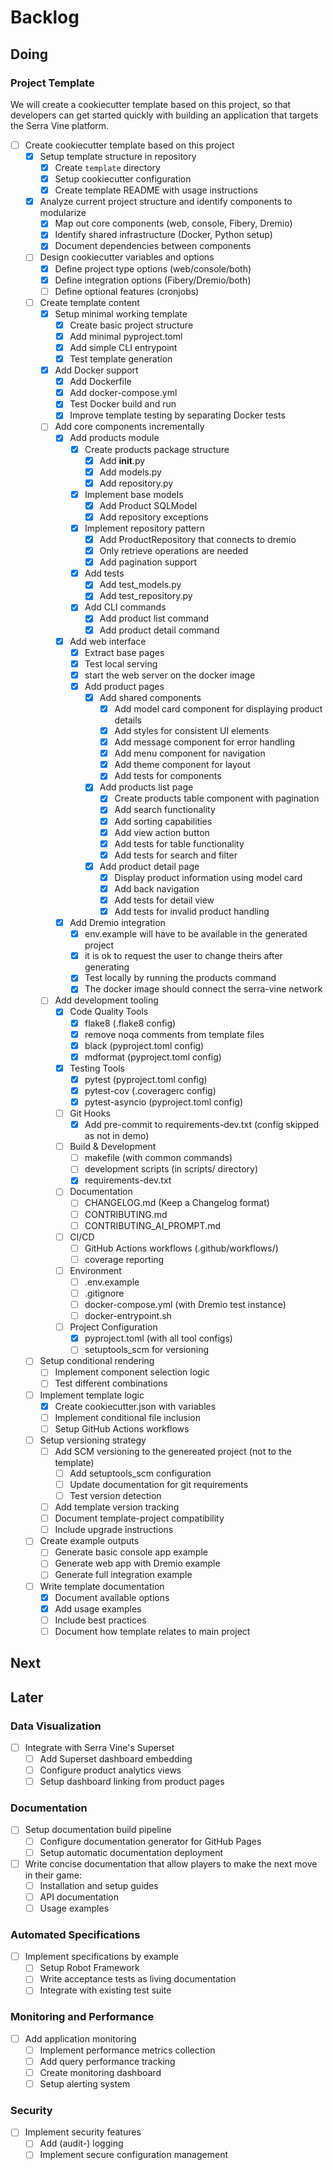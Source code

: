# Backlog

## Doing

### Project Template

We will create a cookiecutter template based on this project,
so that developers can get started quickly with
building an application that targets the Serra Vine platform.

- [ ] Create cookiecutter template based on this project
  - [x] Setup template structure in repository
    - [x] Create `template` directory
    - [x] Setup cookiecutter configuration
    - [x] Create template README with usage instructions
  - [x] Analyze current project structure and identify components to modularize
    - [x] Map out core components (web, console, Fibery, Dremio)
    - [x] Identify shared infrastructure (Docker, Python setup)
    - [x] Document dependencies between components
  - [ ] Design cookiecutter variables and options
    - [x] Define project type options (web/console/both)
    - [x] Define integration options (Fibery/Dremio/both)
    - [ ] Define optional features (cronjobs)
  - [ ] Create template content
    - [x] Setup minimal working template
      - [x] Create basic project structure
      - [x] Add minimal pyproject.toml
      - [x] Add simple CLI entrypoint
      - [x] Test template generation
    - [x] Add Docker support
      - [x] Add Dockerfile
      - [x] Add docker-compose.yml
      - [x] Test Docker build and run
      - [x] Improve template testing by separating Docker tests
    - [ ] Add core components incrementally
      - [x] Add products module
        - [x] Create products package structure
          - [x] Add __init__.py
          - [x] Add models.py
          - [x] Add repository.py
        - [x] Implement base models
          - [x] Add Product SQLModel
          - [x] Add repository exceptions
        - [x] Implement repository pattern
          - [x] Add ProductRepository that connects to dremio
          - [x] Only retrieve operations are needed
          - [x] Add pagination support
        - [x] Add tests
          - [x] Add test_models.py
          - [x] Add test_repository.py
        - [x] Add CLI commands
          - [x] Add product list command
          - [x] Add product detail command
      - [x] Add web interface
        - [x] Extract base pages
        - [x] Test local serving
        - [x] start the web server on the docker image
        - [x] Add product pages
          - [x] Add shared components
            - [x] Add model card component for displaying product details
            - [x] Add styles for consistent UI elements
            - [x] Add message component for error handling
            - [x] Add menu component for navigation
            - [x] Add theme component for layout
            - [x] Add tests for components
          - [x] Add products list page
            - [x] Create products table component with pagination
            - [x] Add search functionality
            - [x] Add sorting capabilities
            - [x] Add view action button
            - [x] Add tests for table functionality
            - [x] Add tests for search and filter
          - [x] Add product detail page
            - [x] Display product information using model card
            - [x] Add back navigation
            - [x] Add tests for detail view
            - [x] Add tests for invalid product handling
      - [x] Add Dremio integration
        - [x] env.example will have to be available in the generated project
        - [x] it is ok to request the user to change theirs after generating
        - [x] Test locally by running the products command
        - [x] The docker image should connect the serra-vine network
    - [ ] Add development tooling
      - [x] Code Quality Tools
        - [x] flake8 (.flake8 config)
        - [x] remove noqa comments from template files
        - [x] black (pyproject.toml config)
        - [x] mdformat (pyproject.toml config)
      - [x] Testing Tools
        - [x] pytest (pyproject.toml config)
        - [x] pytest-cov (.coveragerc config)
        - [x] pytest-asyncio (pyproject.toml config)
      - [ ] Git Hooks
        - [x] Add pre-commit to requirements-dev.txt (config skipped as not in demo)
      - [ ] Build & Development
        - [ ] makefile (with common commands)
        - [ ] development scripts (in scripts/ directory)
        - [x] requirements-dev.txt
      - [ ] Documentation
        - [ ] CHANGELOG.md (Keep a Changelog format)
        - [ ] CONTRIBUTING.md
        - [ ] CONTRIBUTING_AI_PROMPT.md
      - [ ] CI/CD
        - [ ] GitHub Actions workflows (.github/workflows/)
        - [ ] coverage reporting
      - [ ] Environment
        - [ ] .env.example
        - [ ] .gitignore
        - [ ] docker-compose.yml (with Dremio test instance)
        - [ ] docker-entrypoint.sh
      - [ ] Project Configuration
        - [x] pyproject.toml (with all tool configs)
        - [ ] setuptools_scm for versioning
  - [ ] Setup conditional rendering
    - [ ] Implement component selection logic
    - [ ] Test different combinations
  - [ ] Implement template logic 
    - [x] Create cookiecutter.json with variables
    - [ ] Implement conditional file inclusion
    - [ ] Setup GitHub Actions workflows
  - [ ] Setup versioning strategy
    - [ ] Add SCM versioning to the genereated project (not to the template)
      - [ ] Add setuptools_scm configuration
      - [ ] Update documentation for git requirements
      - [ ] Test version detection
    - [ ] Add template version tracking
    - [ ] Document template-project compatibility
    - [ ] Include upgrade instructions
  - [ ] Create example outputs
    - [ ] Generate basic console app example
    - [ ] Generate web app with Dremio example
    - [ ] Generate full integration example
  - [ ] Write template documentation
    - [x] Document available options
    - [x] Add usage examples
    - [ ] Include best practices
    - [ ] Document how template relates to main project

## Next

## Later

### Data Visualization

- [ ] Integrate with Serra Vine's Superset
  - [ ] Add Superset dashboard embedding
  - [ ] Configure product analytics views
  - [ ] Setup dashboard linking from product pages

### Documentation

- [ ] Setup documentation build pipeline
  - [ ] Configure documentation generator for GitHub Pages
  - [ ] Setup automatic documentation deployment
- [ ] Write concise documentation that allow players to make the next move in their game:
  - [ ] Installation and setup guides
  - [ ] API documentation
  - [ ] Usage examples

### Automated Specifications

- [ ] Implement specifications by example
  - [ ] Setup Robot Framework
  - [ ] Write acceptance tests as living documentation
  - [ ] Integrate with existing test suite

### Monitoring and Performance

- [ ] Add application monitoring
  - [ ] Implement performance metrics collection
  - [ ] Add query performance tracking
  - [ ] Create monitoring dashboard
  - [ ] Setup alerting system

### Security

- [ ] Implement security features
  - [ ] Add (audit-) logging
  - [ ] Implement secure configuration management
